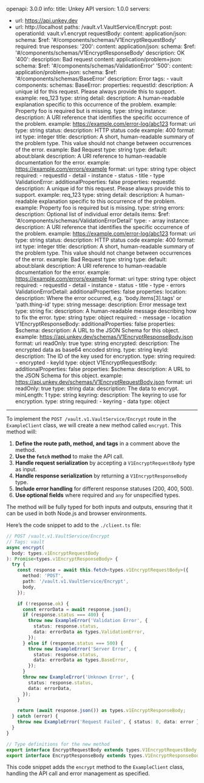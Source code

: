 openapi: 3.0.0
info:
  title: Unkey API
  version: 1.0.0
servers:
  - url: https://api.unkey.dev
  - url: http://localhost
paths:
  /vault.v1.VaultService/Encrypt:
    post:
      operationId: vault.v1.encrypt
      requestBody:
        content:
          application/json:
            schema:
              $ref: '#/components/schemas/V1EncryptRequestBody'
        required: true
      responses:
        '200':
          content:
            application/json:
              schema:
                $ref: '#/components/schemas/V1EncryptResponseBody'
          description: OK
        '400':
          description: Bad request
          content:
            application/problem+json:
              schema:
                $ref: '#/components/schemas/ValidationError'
        '500':
          content:
            application/problem+json:
              schema:
                $ref: '#/components/schemas/BaseError'
          description: Error
      tags:
        - vault
components:
  schemas:
    BaseError:
      properties:
        requestId:
          description: A unique id for this request. Please always provide this to support.
          example: req_123
          type: string
        detail:
          description: A human-readable explanation specific to this occurrence of the problem.
          example: Property foo is required but is missing.
          type: string
        instance:
          description: A URI reference that identifies the specific occurrence of the problem.
          example: https://example.com/error-log/abc123
          format: uri
          type: string
        status:
          description: HTTP status code
          example: 400
          format: int
          type: integer
        title:
          description: A short, human-readable summary of the problem type. This value should not change between occurrences of the error.
          example: Bad Request
          type: string
        type:
          default: about:blank
          description: A URI reference to human-readable documentation for the error.
          example: https://example.com/errors/example
          format: uri
          type: string
      type: object
      required:
        - requestId
        - detail
        - instance
        - status
        - title
        - type
    ValidationError:
      additionalProperties: false
      properties:
        requestId:
          description: A unique id for this request. Please always provide this to support.
          example: req_123
          type: string
        detail:
          description: A human-readable explanation specific to this occurrence of the problem.
          example: Property foo is required but is missing.
          type: string
        errors:
          description: Optional list of individual error details
          items:
            $ref: '#/components/schemas/ValidationErrorDetail'
          type:
            - array
        instance:
          description: A URI reference that identifies the specific occurrence of the problem.
          example: https://example.com/error-log/abc123
          format: uri
          type: string
        status:
          description: HTTP status code
          example: 400
          format: int
          type: integer
        title:
          description: A short, human-readable summary of the problem type. This value should not change between occurrences of the error.
          example: Bad Request
          type: string
        type:
          default: about:blank
          description: A URI reference to human-readable documentation for the error.
          example: https://example.com/errors/example
          format: uri
          type: string
      type: object
      required:
        - requestId
        - detail
        - instance
        - status
        - title
        - type
        - errors
    ValidationErrorDetail:
      additionalProperties: false
      properties:
        location:
          description: Where the error occurred, e.g. 'body.items[3].tags' or 'path.thing-id'
          type: string
        message:
          description: Error message text
          type: string
        fix:
          description: A human-readable message describing how to fix the error.
          type: string
      type: object
      required:
        - message
        - location
    V1EncryptResponseBody:
      additionalProperties: false
      properties:
        $schema:
          description: A URL to the JSON Schema for this object.
          example: https://api.unkey.dev/schemas/V1EncryptResponseBody.json
          format: uri
          readOnly: true
          type: string
        encrypted:
          description: The encrypted data as base64 encoded string.
          type: string
        keyId:
          description: The ID of the key used for encryption.
          type: string
      required:
        - encrypted
        - keyId
      type: object
    V1EncryptRequestBody:
      additionalProperties: false
      properties:
        $schema:
          description: A URL to the JSON Schema for this object.
          example: https://api.unkey.dev/schemas/V1EncryptRequestBody.json
          format: uri
          readOnly: true
          type: string
        data:
          description: The data to encrypt.
          minLength: 1
          type: string
        keyring:
          description: The keyring to use for encryption.
          type: string
      required:
        - keyring
        - data
      type: object

---
To implement the `POST /vault.v1.VaultService/Encrypt` route in the `ExampleClient` class, we will create a new method called `encrypt`. This method will:

1. **Define the route path, method, and tags** in a comment above the method.
2. **Use the `fetch` method** to make the API call.
3. **Handle request serialization** by accepting a `V1EncryptRequestBody` type as input.
4. **Handle response serialization** by returning a `V1EncryptResponseBody` type.
5. **Include error handling** for different response statuses (200, 400, 500).
6. **Use optional fields** where required and `any` for unspecified types.

The method will be fully typed for both inputs and outputs, ensuring that it can be used in both Node.js and browser environments.

Here’s the code snippet to add to the `./client.ts` file:

```typescript:client.ts
// POST /vault.v1.VaultService/Encrypt
// Tags: vault
async encrypt(
  body: types.v1EncryptRequestBody
): Promise<types.v1EncryptResponseBody> {
  try {
    const response = await this.fetch<types.v1EncryptRequestBody>({
      method: 'POST',
      path: '/vault.v1.VaultService/Encrypt',
      body,
    });

    if (!response.ok) {
      const errorData = await response.json();
      if (response.status === 400) {
        throw new ExampleError('Validation Error', {
          status: response.status,
          data: errorData as types.ValidationError,
        });
      } else if (response.status === 500) {
        throw new ExampleError('Server Error', {
          status: response.status,
          data: errorData as types.BaseError,
        });
      }
      throw new ExampleError('Unknown Error', {
        status: response.status,
        data: errorData,
      });
    }

    return (await response.json()) as types.v1EncryptResponseBody;
  } catch (error) {
    throw new ExampleError('Request Failed', { status: 0, data: error });
  }
}

// Type definitions for the new method
export interface EncryptRequestBody extends types.V1EncryptRequestBody {}
export interface EncryptResponseBody extends types.V1EncryptResponseBody {}
``` 

This code snippet adds the `encrypt` method to the `ExampleClient` class, handling the API call and error management as specified.